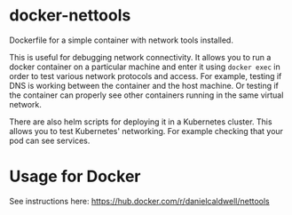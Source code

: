 # docker-nettools
Dockerfile for a simple container with network tools installed. 

This is useful for debugging network connectivity. It allows you to run a docker container on a particular machine and enter 
it using `docker exec` in order to test various network protocols and access. For example, testing if DNS is working between
the container and the host machine. Or testing if the container can properly see other containers running in the same virtual
network. 

There are also helm scripts for deploying it in a Kubernetes cluster. This allows you to test Kubernetes' networking. For example
checking that your pod can see services. 

# Usage for Docker

See instructions here: https://hub.docker.com/r/danielcaldwell/nettools

